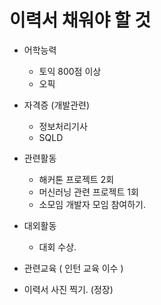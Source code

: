 # 이력서 채워야 할 것



- 어학능력

  - 토익 800점 이상
  - 오픽 

  

- 자격증 (개발관련)

  - 정보처리기사
  - SQLD 

  

- 관련활동

  - 해커톤 프로젝트 2회
  - 머신러닝 관련 프로젝트 1회
  - 소모임 개발자 모임 참여하기. 

  

- 대외활동 

  - 대회 수상. 

  

- 관련교육 ( 인턴 교육 이수 )

  

- 이력서 사진 찍기. (정장)

  